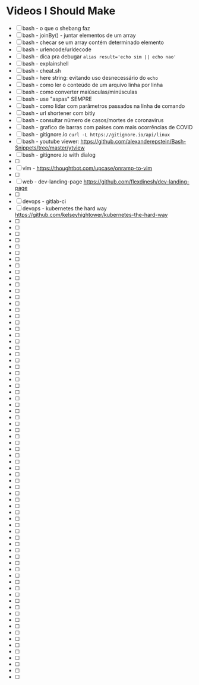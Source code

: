 # Videos I Should Make

- [ ] bash - o que o shebang faz
- [ ] bash - joinBy() - juntar elementos de um array
- [ ] bash - checar se um array contém determinado elemento
- [ ] bash - urlencode/urldecode
- [ ] bash - dica pra debugar `alias result='echo sim || echo nao'`
- [ ] bash - explainshell
- [ ] bash - cheat.sh
- [ ] bash - here string: evitando uso desnecessário do `echo`
- [ ] bash - como ler o conteúdo de um arquivo linha por linha
- [ ] bash - como converter maiúsculas/minúsculas
- [ ] bash - use "aspas" SEMPRE
- [ ] bash - como lidar com parâmetros passados na linha de comando
- [ ] bash - url shortener com bitly
- [ ] bash - consultar número de casos/mortes de coronavirus
- [ ] bash - grafico de barras com países com mais ocorrências de COVID
- [ ] bash - gitignore.io `curl -L https://gitignore.io/api/linux`
- [ ] bash - youtube viewer: <https://github.com/alexanderepstein/Bash-Snippets/tree/master/ytview>
- [ ] bash - gitignore.io with dialog
- [ ] 
- [ ] vim - <https://thoughtbot.com/upcase/onramp-to-vim>
- [ ] 
- [ ] web - dev-landing-page <https://github.com/flexdinesh/dev-landing-page>
- [ ] 
- [ ] devops - gitlab-ci
- [ ] devops - kubernetes the hard way <https://github.com/kelseyhightower/kubernetes-the-hard-way>
- [ ] 
- [ ] 
- [ ] 
- [ ] 
- [ ] 
- [ ] 
- [ ] 
- [ ] 
- [ ] 
- [ ] 
- [ ] 
- [ ] 
- [ ] 
- [ ] 
- [ ] 
- [ ] 
- [ ] 
- [ ] 
- [ ] 
- [ ] 
- [ ] 
- [ ] 
- [ ] 
- [ ] 
- [ ] 
- [ ] 
- [ ] 
- [ ] 
- [ ] 
- [ ] 
- [ ] 
- [ ] 
- [ ] 
- [ ] 
- [ ] 
- [ ] 
- [ ] 
- [ ] 
- [ ] 
- [ ] 
- [ ] 
- [ ] 
- [ ] 
- [ ] 
- [ ] 
- [ ] 
- [ ] 
- [ ] 
- [ ] 
- [ ] 
- [ ] 
- [ ] 
- [ ] 
- [ ] 
- [ ] 
- [ ] 
- [ ] 
- [ ] 
- [ ] 
- [ ] 
- [ ] 
- [ ] 
- [ ] 
- [ ] 
- [ ] 
- [ ] 
- [ ] 
- [ ] 
- [ ] 
- [ ] 
- [ ] 
- [ ] 
- [ ] 